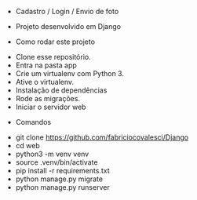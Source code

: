 *  Cadastro / Login / Envio de foto
 - Projeto desenvolvido em Django


* Como rodar este projeto

- Clone esse repositório.
- Entra na pasta app
- Crie um virtualenv com Python 3.
- Ative o virtualenv.
- Instalação de dependências
- Rode as migrações.
- Iniciar o servidor web

* Comandos

- git clone https://github.com/fabriciocovalesci/Django
- cd web
- python3 -m venv venv
- source .venv/bin/activate
- pip install -r requirements.txt
- python manage.py migrate
- python manage.py runserver

